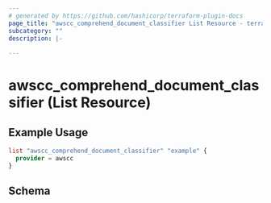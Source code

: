 ```yaml
---
# generated by https://github.com/hashicorp/terraform-plugin-docs
page_title: "awscc_comprehend_document_classifier List Resource - terraform-provider-awscc"
subcategory: ""
description: |-
  
---
```


# awscc_comprehend_document_classifier (List Resource)



## Example Usage

```terraform
list "awscc_comprehend_document_classifier" "example" {
  provider = awscc
}
```

<!-- schema generated by tfplugindocs -->
## Schema
